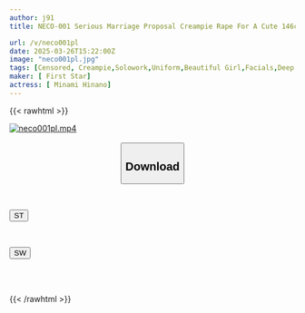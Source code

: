 ```yaml
---
author: j91
title: NECO-001 Serious Marriage Proposal Creampie Rape For A Cute 146cm Underdeveloped Beautiful Girl Minami Hinano

url: /v/neco001pl
date: 2025-03-26T15:22:00Z
image: "neco001pl.jpg"
tags: [Censored, Creampie,Solowork,Uniform,Beautiful Girl,Facials,Deep Throating	]
maker: [ First Star]
actress: [ Minami Hinano]
---
```



{{< rawhtml >}}

<div class="video" data-videoid="JbR4elRPdYIor8">
    <a href="javascript:;">
        <img src="/v/neco001pl/neco001pl.jpg" width="WIDTH" height="HEIGHT" alt="neco001pl.mp4" loading="lazy">
    </a>
</div>

<script type="text/javascript" src="https://j91.asia/asset/on-demand-st.js"></script>

<br>
  <link rel="stylesheet" href="https://j91.asia/asset/bs5.css">
  
  <center>
  <button class="btn btn-primary" type="button" data-bs-toggle="collapse" data-bs-target=".multi-collapse" aria-expanded="false" aria-controls="multiCollapseExample1 multiCollapseExample2"><h2>Download</h2></button></center>
</p>
<div class="row">
  <div class="col">
    <div class="collapse multi-collapse" id="multiCollapseExample1">
      <div class="card card-body">
	      	      <br>
<div class="buttons">  
<p><a href="/v/neco001pl/st.html" target="_blank"><button class="btn-hover color-3"><i class="fa fa-download"></i> ST</button></a></p></div>
    </div>
  </div>
</div>
  <div class="col">
    <div class="collapse multi-collapse" id="multiCollapseExample2">
      <div class="card card-body">
	      <br>
<div class="buttons">
<p><a href="/v/neco001pl/sw.html" target="_blank"><button class="btn-hover color-2"><i class="fa fa-download"></i> SW</button></a></p></div>
<br><br>
      </div>
    </div>
  </div>
</div>

{{< /rawhtml >}}